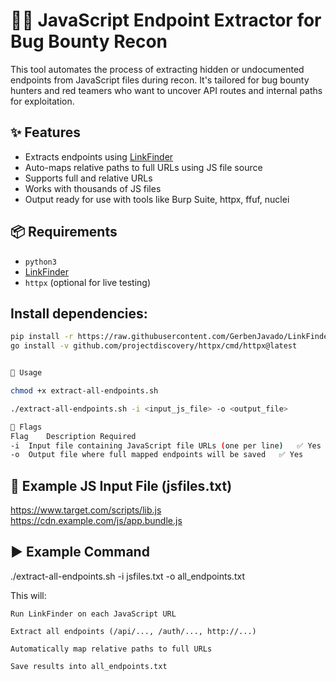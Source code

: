# 🕵️‍♂️ JavaScript Endpoint Extractor for Bug Bounty Recon

This tool automates the process of extracting hidden or undocumented endpoints from JavaScript files during recon. It's tailored for bug bounty hunters and red teamers who want to uncover API routes and internal paths for exploitation.

## ✨ Features

- Extracts endpoints using [LinkFinder](https://github.com/GerbenJavado/LinkFinder)
- Auto-maps relative paths to full URLs using JS file source
- Supports full and relative URLs
- Works with thousands of JS files
- Output ready for use with tools like Burp Suite, httpx, ffuf, nuclei

## 📦 Requirements

- `python3`
- [LinkFinder](https://github.com/GerbenJavado/LinkFinder)
- `httpx` (optional for live testing)

## Install dependencies:
```bash
pip install -r https://raw.githubusercontent.com/GerbenJavado/LinkFinder/master/requirements.txt
go install -v github.com/projectdiscovery/httpx/cmd/httpx@latest


🚀 Usage

chmod +x extract-all-endpoints.sh

./extract-all-endpoints.sh -i <input_js_file> -o <output_file>

🧾 Flags
Flag	Description	Required
-i	Input file containing JavaScript file URLs (one per line)	✅ Yes
-o	Output file where full mapped endpoints will be saved	✅ Yes
```


## 📄 Example JS Input File (jsfiles.txt)

https://www.target.com/scripts/lib.js
https://cdn.example.com/js/app.bundle.js

## ▶️ Example Command

./extract-all-endpoints.sh -i jsfiles.txt -o all_endpoints.txt

This will:

    Run LinkFinder on each JavaScript URL

    Extract all endpoints (/api/..., /auth/..., http://...)

    Automatically map relative paths to full URLs

    Save results into all_endpoints.txt
